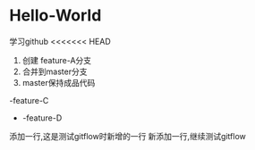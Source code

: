# Hello-World
学习github
<<<<<<< HEAD

1. 创建 feature-A分支
2. 合并到master分支
3. master保持成品代码

-feature-C

+ -feature-D

添加一行,这是测试gitflow时新增的一行
新添加一行,继续测试gitflow